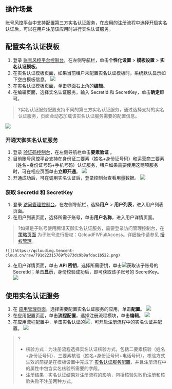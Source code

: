 ## 操作场景
账号风控平台中支持配置第三方实名认证服务，在应用的注册流程中选择开启实名认证后，可以在用户注册该应用时进行实名认证服务。


## 配置实名认证模板[](id:RZ)
1. 登录 [账号风控平台控制台](https://console.cloud.tencent.com/ciam)，在左侧导航栏，单击**个性化设置** > **模板设置** > **实名认证模板**。
2. 在实名认证模板页面，如果当前租户未配置实名认证模板时，系统默认显示如下空白模板信息。
![](https://qcloudimg.tencent-cloud.cn/raw/500537087796795ee3197e117bdee6ff.png)
3. 在实名认证模板页面，单击界面右上角的**编辑**。
4. 在编辑页面，选择实名认证服务，输入 SecretId 和 SecretKey，单击**确定**即可。
>?实名认证服务配置支持不同的第三方实名认证服务，通过选择支持的实名认证服务，页面会动态加载该实名认证服务需要的配置信息。
>
![](https://qcloudimg.tencent-cloud.cn/raw/f4a767acf7a225a3fd35541d6ba17a96.png)

### 开通天御实名认证服务
1. 登录 [验证码控制台](https://console.cloud.tencent.com/captcha/factorverify)，在左侧导航栏单击**要素验证** 。
2.  目前账号风控平台支持在身份证二要素（姓名+身份证号码）和运营商三要素（姓名+身份证号码+手机号码）认证服务，租户如果需要使用这两项服务时，可在相应页面单击**立即开通**。
![](https://qcloudimg.tencent-cloud.cn/raw/959ec10d1009119a4f59a21cdb5236c1.png)
2. 开通成功后，可在调用实名认证后，登录控制台查看用量数据。
![](https://qcloudimg.tencent-cloud.cn/raw/b33befaa8d84abd5e3de3d974b9c197e.png)


### 获取 SecretId 和 SecretKey
1. 登录 [访问管理控制台](https://console.cloud.tencent.com/cam/overview)，在左侧导航栏，选择**用户** > **用户列表**，进入用户列表页面。
2. 在用户列表页面，选择所需子账号，单击**用户名称**，进入用户详情页面。
>?如果是⼦账号使用腾讯天御实名认证服务，需要登录访问管理控制台，在 [策略页面](https://console.cloud.tencent.com/cam/policy) 为子账号进⾏授权：QcloudFIVFullAccess。详细操作请参见 [授权管理](https://cloud.tencent.com/document/product/598/10602)。
>
	![](https://qcloudimg.tencent-cloud.cn/raw/791d22315769fb873dc9b8afdac1b522.png)
3. 在用户详情页面，单击 **API 密钥**，选择所需密钥，单击![](https://qcloudimg.tencent-cloud.cn/raw/0aa6ed67999bf503415c391177264941.png)获取该子账号的 SecretId；单击**显示**，身份校验成功后，即可获取该子账号的 SecretKey。
 ![](https://qcloudimg.tencent-cloud.cn/raw/2b45843dfc5a3785843827952accfb8d.png)


## 使用实名认证服务
1. 在 [应用管理页面](https://console.cloud.tencent.com/ciam/app-management)，选择需要配置实名认证服务的应用，单击**配置**。
![](https://qcloudimg.tencent-cloud.cn/raw/503a506e580fe271dc16bba78454edf0.png)
2. 在应用配置页面，单击**流程配置**，选择注册流程模块，单击**编辑**。
![](https://qcloudimg.tencent-cloud.cn/raw/6ac09270ff0c6980cf7cbec63e48b71e.png)
3. 在应用流程配置中，单击实名认证的![](https://qcloudimg.tencent-cloud.cn/raw/fab3fa452b91277eb4bdac0b484179c1.png)，可开启注册流程中的实名认证并配置。
![](https://qcloudimg.tencent-cloud.cn/raw/6b14caaef392444871cd6ee6a2043792.png)
>?
>- 核验方式：为注册流程选择实名认证核验方式，包括二要素核验（姓名+身份证号码）、三要素核验（姓名+身份证号码+电话号码）。核验方式生效的前提是在模板设置中完成了 [实名认证服务配置](#RZ)，并且注册流程中的属性中包含实名核验所需要的字段。
>- 注册结果：实名认证结果对注册流程的影响，包括核验失败仍注册和核验失败不注册两种方式。

